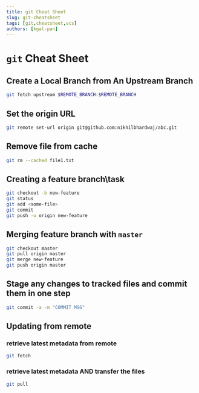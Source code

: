 ```yaml
---
title: git Cheat Sheet
slug: git-cheatsheet
tags: [git,cheatsheet,vcs]
authors: [kgal-pan]
---
```


# `git` Cheat Sheet

## Create a Local Branch from An Upstream Branch

```bash
git fetch upstream $REMOTE_BRANCH:$REMOTE_BRANCH
```
## Set the origin URL

```bash
git remote set-url origin git@github.com:nikhilbhardwaj/abc.git
```

## Remove file from cache

```bash
git rm --cached file1.txt
```

## Creating a feature branch\task

```bash
git checkout -b new-feature
git status
git add <some-file>
git commit
git push -u origin new-feature
```

## Merging feature branch with `master`

```bash
git checkout master
git pull origin master
git merge new-feature
git push origin master
```

## Stage any changes to tracked files and commit them in one step

```bash
git commit -a -m "COMMIT MSG"
```

## Updating from remote

### retrieve latest metadata from remote

```bash
git fetch
```

### retrieve latest metadata AND transfer the files

```bash
git pull
```
